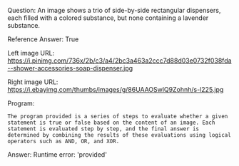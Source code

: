 Question: An image shows a trio of side-by-side rectangular dispensers, each filled with a colored substance, but none containing a lavender substance.

Reference Answer: True

Left image URL: https://i.pinimg.com/736x/2b/c3/a4/2bc3a463a2ccc7d88d03e0732f038fda--shower-accessories-soap-dispenser.jpg

Right image URL: https://i.ebayimg.com/thumbs/images/g/86UAAOSwlQ9Zohnh/s-l225.jpg

Program:

```
The program provided is a series of steps to evaluate whether a given statement is true or false based on the content of an image. Each statement is evaluated step by step, and the final answer is determined by combining the results of these evaluations using logical operators such as AND, OR, and XOR.
```
Answer: Runtime error: 'provided'

